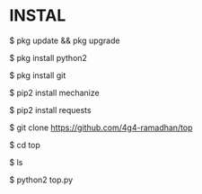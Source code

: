 # INSTAL
$ pkg update && pkg upgrade

$ pkg install python2

$ pkg install git

$ pip2 install mechanize

$ pip2 install requests

$ git clone https://github.com/4g4-ramadhan/top

$ cd top

$ ls

$ python2 top.py
